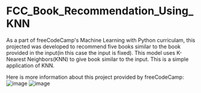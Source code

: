 # FCC_Book_Recommendation_Using_KNN
As a part of freeCodeCamp's Machine Learning with Python curriculam, this projected was developed to recommend five books similar to the book provided in the input(in this case the input is fixed). This model uses K-Nearest Neighbors(KNN) to give book similar to the input. This is a simple application of KNN.

Here is more information about this project provided by freeCodeCamp:
![image](https://github.com/user-attachments/assets/33200388-4420-4dc8-9d68-45f80bb2982d)
![image](https://github.com/user-attachments/assets/016f5d11-a268-410c-9f4d-eb5b0c51ccc1)
